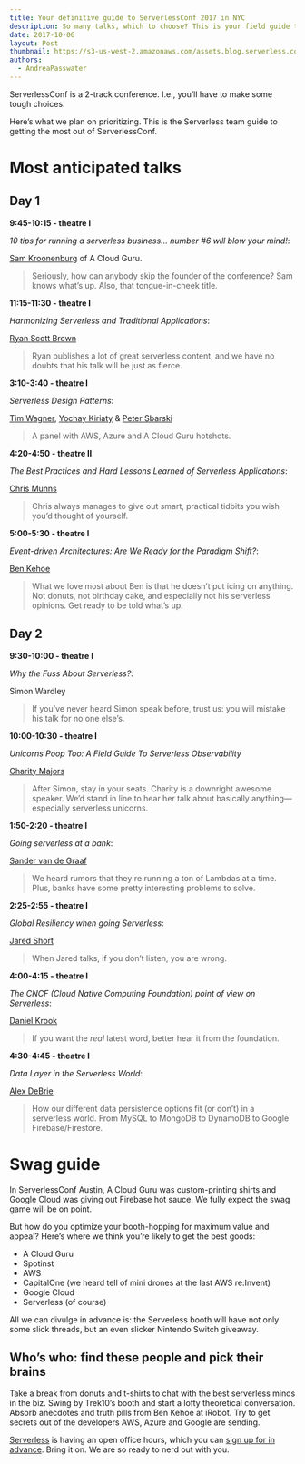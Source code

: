 ```yaml
---
title: Your definitive guide to ServerlessConf 2017 in NYC
description: So many talks, which to choose? This is your field guide to getting the most out of ServerlessConf NYC: what to see, who to meet, where to get the best t-shirts.
date: 2017-10-06
layout: Post
thumbnail: https://s3-us-west-2.amazonaws.com/assets.blog.serverless.com/slsconf_nyc.jpg
authors:
  - AndreaPasswater
---
```


ServerlessConf is a 2-track conference. I.e., you’ll have to make some tough choices.

Here’s what we plan on prioritizing. This is the Serverless team guide to getting the most out of ServerlessConf.

# Most anticipated talks

## Day 1

**9:45-10:15 - theatre I**

*10 tips for running a serverless business... number #6 will blow your mind!*:

[Sam Kroonenburg](https://twitter.com/samkroon?lang=en) of A Cloud Guru.

> Seriously, how can anybody skip the founder of the conference? Sam knows what’s up. Also, that tongue-in-cheek title.

**11:15-11:30 - theatre I**

*Harmonizing Serverless and Traditional Applications*:

[Ryan Scott Brown](https://twitter.com/ryan_sb?lang=en)

> Ryan publishes a lot of great serverless content, and we have no doubts that his talk will be just as fierce.

**3:10-3:40 - theatre I**

*Serverless Design Patterns*:

[Tim Wagner](https://twitter.com/timallenwagner?lang=en), [Yochay Kiriaty](https://twitter.com/yochayk?lang=en) & [Peter Sbarski](https://twitter.com/sbarski?lang=en)

> A panel with AWS, Azure and A Cloud Guru hotshots.

**4:20-4:50 - theatre II**

*The Best Practices and Hard Lessons Learned of Serverless Applications*:

[Chris Munns](https://twitter.com/chrismunns)

> Chris always manages to give out smart, practical tidbits you wish you’d thought of yourself.

**5:00-5:30 - theatre I**

*Event-driven Architectures: Are We Ready for the Paradigm Shift?*:

[Ben Kehoe](https://twitter.com/ben11kehoe?lang=en)

> What we love most about Ben is that he doesn’t put icing on anything. Not donuts, not birthday cake, and especially not his serverless opinions. Get ready to be told what’s up.

## Day 2

**9:30-10:00 - theatre I**

*Why the Fuss About Serverless?*:

Simon Wardley

> If you’ve never heard Simon speak before, trust us: you will mistake his talk for no one else’s.

**10:00-10:30 - theatre I**

*Unicorns Poop Too: A Field Guide To Serverless Observability*

[Charity Majors](https://twitter.com/mipsytipsy)

> After Simon, stay in your seats. Charity is a downright awesome speaker. We’d stand in line to hear her talk about basically anything—especially serverless unicorns.

**1:50-2:20 - theatre I**

*Going serverless at a bank*:

[Sander van de Graaf](https://twitter.com/svdgraaf)

> We heard rumors that they're running a ton of Lambdas at a time. Plus, banks have some pretty interesting problems to solve.

**2:25-2:55 - theatre I**

*Global Resiliency when going Serverless*:

[Jared Short](https://twitter.com/ShortJared)

> When Jared talks, if you don’t listen, you are wrong.

**4:00-4:15 - theatre I**

*The CNCF (Cloud Native Computing Foundation) point of view on Serverless*:

[Daniel Krook](https://twitter.com/danielkrook?lang=en)

> If you want the *real* latest word, better hear it from the foundation.

**4:30-4:45 - theatre I**

*Data Layer in the Serverless World*:

[Alex DeBrie](https://twitter.com/alexbdebrie)

> How our different data persistence options fit (or don’t) in a serverless world. From MySQL to MongoDB to DynamoDB to Google Firebase/Firestore.

# Swag guide

In ServerlessConf Austin, A Cloud Guru was custom-printing shirts and Google Cloud was giving out Firebase hot sauce. We fully expect the swag game will be on point.

But how do you optimize your booth-hopping for maximum value and appeal? Here’s where we think you’re likely to get the best goods:
- A Cloud Guru
- Spotinst
- AWS
- CapitalOne (we heard tell of mini drones at the last AWS re:Invent)
- Google Cloud
- Serverless (of course)

All we can divulge in advance is: the Serverless booth will have not only some slick threads, but an even slicker Nintendo Switch giveaway.

## Who’s who: find these people and pick their brains

Take a break from donuts and t-shirts to chat with the best serverless minds in the biz. Swing by Trek10’s booth and start a lofty theoretical conversation. Absorb anecdotes and truth pills from Ben Kehoe at iRobot. Try to get secrets out of the developers AWS, Azure and Google are sending.

[Serverless](serverless.com) is having an open office hours, which you can [sign up for in advance](https://calendly.com/charmmie-hendon/serverless-office-hours-sign-up/10-10-2017). Bring it on. We are so ready to nerd out with you.
